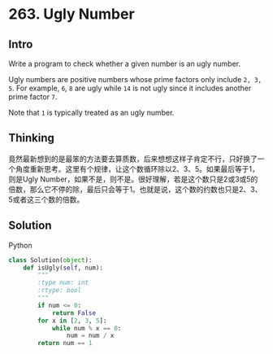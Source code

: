 # 263. Ugly Number

## Intro

Write a program to check whether a given number is an ugly number.

Ugly numbers are positive numbers whose prime factors only include `2, 3, 5`. For example, `6`, `8` are ugly while `14` is not ugly since it includes another prime factor `7`.

Note that `1` is typically treated as an ugly number.

## Thinking

竟然最新想到的是最笨的方法要去算质数，后来想想这样子肯定不行，只好换了一个角度重新思考。这里有个规律，让这个数循环除以2、3、5。如果最后等于1，则是Ugly Number，如果不是，则不是。很好理解，若是这个数只是2或3或5的倍数，那么它不停的除，最后只会等于1。也就是说，这个数的约数也只是2、3、5或者这三个数的倍数。

## Solution

Python

```python
class Solution(object):
    def isUgly(self, num):
        """
        :type num: int
        :rtype: bool
        """
        if num <= 0:
            return False
        for x in [2, 3, 5]:
            while num % x == 0:
                num = num / x
        return num == 1
```